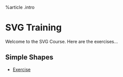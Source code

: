 
%article
.intro

# SVG Training

Welcome to the SVG Course. Here are the exercises...




## Simple Shapes

* [Exercise](/courses/svg/exercises/shapes/)
